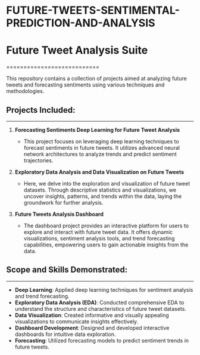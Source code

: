 # FUTURE-TWEETS-SENTIMENTAL-PREDICTION-AND-ANALYSIS

# Future Tweet Analysis Suite
===========================

This repository contains a collection of projects aimed at analyzing future tweets and forecasting sentiments using various techniques and methodologies.

## Projects Included:
------------------

1. **Forecasting Sentiments Deep Learning for Future Tweet Analysis**
    
    - This project focuses on leveraging deep learning techniques to forecast sentiments in future tweets. It utilizes advanced neural network architectures to analyze trends and predict sentiment trajectories.

2. **Exploratory Data Analysis and Data Visualization on Future Tweets**
    
    - Here, we delve into the exploration and visualization of future tweet datasets. Through descriptive statistics and visualizations, we uncover insights, patterns, and trends within the data, laying the groundwork for further analysis.

3. **Future Tweets Analysis Dashboard**
    
    - The dashboard project provides an interactive platform for users to explore and interact with future tweet data. It offers dynamic visualizations, sentiment analysis tools, and trend forecasting capabilities, empowering users to gain actionable insights from the data.

## Scope and Skills Demonstrated:
------------------------------

- **Deep Learning**: Applied deep learning techniques for sentiment analysis and trend forecasting.
- **Exploratory Data Analysis (EDA)**: Conducted comprehensive EDA to understand the structure and characteristics of future tweet datasets.
- **Data Visualization**: Created informative and visually appealing visualizations to communicate insights effectively.
- **Dashboard Development**: Designed and developed interactive dashboards for intuitive data exploration.
- **Forecasting**: Utilized forecasting models to predict sentiment trends in future tweets.
